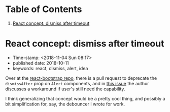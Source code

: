 
# Table of Contents

1.  [React concept: dismiss after timeout](#org1fc0b23)


<a id="org1fc0b23"></a>

# React concept: dismiss after timeout

-   Time-stamp: <span class="timestamp-wrapper"><span class="timestamp">&lt;2018-11-04 Sun 08:17&gt;</span></span>
-   published date: 2018-10-11
-   keywords: react, dismiss, alert, idea

Over at the [react-bootstrap repo](https://github.com/react-bootstrap/react-bootstrap), there is a pull request to deprecate the `dismissAfter` prop on `Alert` components, and in [this issue](https://github.com/react-bootstrap/react-bootstrap/pull/1636#issuecomment-429085552) the author discusses a workaround if user's still need the capability.

I think generalizing that concept would be a pretty cool thing, and possibly a bit simplification for, say, the debouncer I wrote for work.

